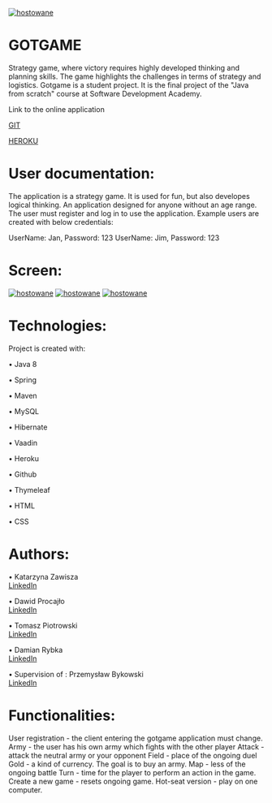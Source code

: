 <a href=https://zapodaj.net/578f1ba5eca78.jpg.html><img src=https://zapodaj.net/images/578f1ba5eca78.jpg alt=hostowane przez Zapodaj.net /></a>


# GOTGAME

Strategy game, where victory requires highly developed thinking and planning skills. The game highlights the challenges in terms of strategy   and logistics. Gotgame is a student project. It is the final project of the "Java from scratch" course at Software Development   Academy.

Link to the online application

   [GIT](https://github.com/Prezez/gotgame)
   
   [HEROKU](https://got-game-best.herokuapp.com/main-menu)
   
# User documentation:
The application is a strategy game. It is used for fun, but also developes logical thinking. 
An application designed for anyone without an age range.
The user must register and log in to use the application.
Example users are created with below credentials:

UserName: Jan, Password: 123
UserName: Jim, Password: 123

# Screen:

<a href=https://zapodaj.net/e6fa4f73fb15e.jpg.html><img src=https://zapodaj.net/images/e6fa4f73fb15e.jpg alt=hostowane przez Zapodaj.net /></a>
<a href=https://zapodaj.net/8fd6eb1b7368f.png.html><img src=https://zapodaj.net/images/8fd6eb1b7368f.png alt=hostowane przez Zapodaj.net /></a>
<a href=https://zapodaj.net/27178f74f352f.png.html><img src=https://zapodaj.net/images/27178f74f352f.png alt=hostowane przez Zapodaj.net /></a>
			
# Technologies:

 Project is created with:
    
  •     Java 8
  
  •	Spring
  
  •	Maven
  
  •	MySQL
  
  •	Hibernate
  
  •	Vaadin
  
  •	Heroku
  
  •	Github
  
  •	Thymeleaf
  
  •	HTML
  
  •	CSS
    

# Authors:

  • Katarzyna Zawisza   
  [LinkedIn](https://www.linkedin.com/in/katarzyna-zawisza-18998bba/)  
  
  • Dawid Procajło      
  [LinkedIn](https://www.linkedin.com/in/dawid-procaj%C5%82o-a76697168/)
  
  • Tomasz Piotrowski  
  [LinkedIn](https://www.linkedin.com/in/tomasz-piotrowski-088872156/)
  
  • Damian Rybka        
  [LinkedIn](https://www.linkedin.com/in/damian-rybka-8269a868/)
   
     
   •	Supervision of : Przemysław Bykowski   
   [LinkedIn](https://www.linkedin.com/in/przemyslaw-bykowski/)      


# Functionalities:

   User registration - the client entering the gotgame application must change.
   Army - the user has his own army which fights with the other player
   Attack - attack the neutral army or your opponent
   Field - place of the ongoing duel
   Gold - a kind of currency. The goal is to buy an army.
   Map - less of the ongoing battle
   Turn - time for the player to perform an action in the game.
   Create a new game - resets ongoing game.
   Hot-seat version - play on one computer.
   
   


